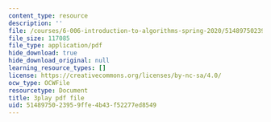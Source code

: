 ```yaml
---
content_type: resource
description: ''
file: /courses/6-006-introduction-to-algorithms-spring-2020/5148975023959ffe4b43f52277ed8549_e98MPnMHLxE.pdf
file_size: 117085
file_type: application/pdf
hide_download: true
hide_download_original: null
learning_resource_types: []
license: https://creativecommons.org/licenses/by-nc-sa/4.0/
ocw_type: OCWFile
resourcetype: Document
title: 3play pdf file
uid: 51489750-2395-9ffe-4b43-f52277ed8549
---
```


